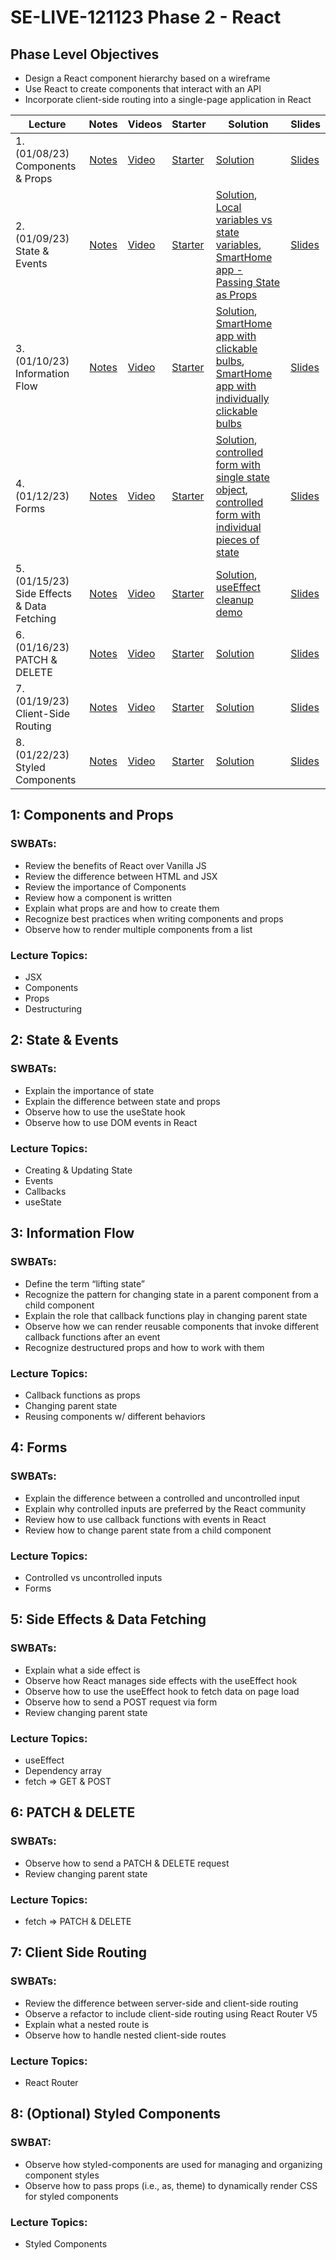 # SE-LIVE-121123 Phase 2 - React

## Phase Level Objectives

- Design a React component hierarchy based on a wireframe
- Use React to create components that interact with an API
- Incorporate client-side routing into a single-page application in React


| Lecture                                    |                                                   Notes                                                   | Videos     | Starter                                                                                                                  | Solution                                                                                                                                                                                                                                                                                                                 | Slides      |
| ------------------------------------------ | :-------------------------------------------------------------------------------------------------------: | ---------- | ------------------------------------------------------------------------------------------------------------------------ | ------------------------------------------------------------------------------------------------------------------------------------------------------------------------------------------------------------------------------------------------------------------------------------------------------------------------ | ----------- |
| 1. (01/08/23) Components & Props           | [Notes](https://docs.google.com/document/d/1PaEUsoVruIU3pSUOz9jlsfVhxrwB1N7XPYbmak03wKg/edit?usp=sharing) | [Video](https://www.youtube.com/watch?v=rqJR3yslAY8) | [Starter](https://github.com/learn-co-students/SE-LIVE-121123-Phase-2-ProjectShowcase/tree/main/01_components_and_props) | [Solution](https://github.com/learn-co-students/SE-LIVE-121123-Phase-2-ProjectShowcase/tree/01_solution/01_components_and_props)                                                                                                                                                                                         | [Slides](https://raw.githack.com/learn-co-students/SE-LIVE-121123-Phase-2-ProjectShowcase/01_components_and_props/01_components_and_props/export/index.html) |
| 2. (01/09/23) State & Events               | [Notes](https://docs.google.com/document/d/1PaEUsoVruIU3pSUOz9jlsfVhxrwB1N7XPYbmak03wKg/edit?usp=sharing) | [Video](https://www.youtube.com/watch?v=Rflt-aH43C0) | [Starter](https://github.com/learn-co-students/SE-LIVE-121123-Phase-2-ProjectShowcase/tree/main/02_state_and_events%20)                                                                                                             | [Solution](https://github.com/learn-co-students/SE-LIVE-121123-Phase-2-ProjectShowcase/tree/02_solution/02_state_and_events%20), [Local variables vs state variables](https://codesandbox.io/s/counter-state-example-0r8stb?file=/src/App.js), [SmartHome app - Passing State as Props](https://codesandbox.io/s/vigilant-minsky-iiykrb)                                                                                                   | [Slides](https://raw.githack.com/learn-co-students/SE-LIVE-121123-Phase-2-ProjectShowcase/main/02_state_and_events%20/assets/export/index.html) |
| 3. (01/10/23) Information Flow             | [Notes](https://docs.google.com/document/d/1PaEUsoVruIU3pSUOz9jlsfVhxrwB1N7XPYbmak03wKg/edit?usp=sharing) | [Video](https://www.youtube.com/watch?v=OBqv3D4NKKo) | [Starter](https://github.com/learn-co-students/SE-LIVE-121123-Phase-2-ProjectShowcase/tree/main/03_information_flow)                                                                                                             | [Solution](https://github.com/learn-co-students/SE-LIVE-121123-Phase-2-ProjectShowcase/tree/03_solution/03_information_flow), [SmartHome app with clickable bulbs](https://codesandbox.io/s/smarthome-with-clickable-bulbs-woyctp), [SmartHome app with individually clickable bulbs](https://codesandbox.io/s/smarthome-with-individually-switchable-bulbs-du3hot)                                                                     | [Slides](https://raw.githack.com/learn-co-students/SE-LIVE-121123-Phase-2-ProjectShowcase/main/03_information_flow/assets/export/index.html) |
| 4. (01/12/23) Forms                        | [Notes](https://docs.google.com/document/d/1PaEUsoVruIU3pSUOz9jlsfVhxrwB1N7XPYbmak03wKg/edit?usp=sharing) | [Video](#) | [Starter](https://github.com/learn-co-students/SE-LIVE-121123-Phase-2-ProjectShowcase/tree/main/04_react_forms)                                                                                                             | [Solution](#), [controlled form with single state object](https://codesandbox.io/s/refactoring-a-controlled-form-with-individual-pieces-of-state-juv663?file=/src/App.js), [controlled form with individual pieces of state](https://codesandbox.io/s/controlled-form-with-individual-pieces-of-state-pbjpe4?from-embed) | [Slides](https://raw.githack.com/learn-co-students/SE-LIVE-121123-Phase-2-ProjectShowcase/main/04_react_forms/assets/export/index.html) |
| 5. (01/15/23) Side Effects & Data Fetching | [Notes](https://docs.google.com/document/d/1PaEUsoVruIU3pSUOz9jlsfVhxrwB1N7XPYbmak03wKg/edit?usp=sharing) | [Video](#) | [Starter](#)                                                                                                             | [Solution](#), [useEffect cleanup demo](https://codesandbox.io/s/useeffect-cleanup-ig17kd?file=/src/Timer.js)                                                                                                                                                                                                            | [Slides](#) |
| 6. (01/16/23) PATCH & DELETE               | [Notes](https://docs.google.com/document/d/1PaEUsoVruIU3pSUOz9jlsfVhxrwB1N7XPYbmak03wKg/edit?usp=sharing) | [Video](#) | [Starter](#)                                                                                                             | [Solution](#)                                                                                                                                                                                                                                                                                                            | [Slides](#) |
| 7. (01/19/23) Client-Side Routing          | [Notes](https://docs.google.com/document/d/1PaEUsoVruIU3pSUOz9jlsfVhxrwB1N7XPYbmak03wKg/edit?usp=sharing) | [Video](#) | [Starter](#)                                                                                                             | [Solution](#)                                                                                                                                                                                                                                                                                                            | [Slides](#) |
| 8. (01/22/23) Styled Components            | [Notes](https://docs.google.com/document/d/1PaEUsoVruIU3pSUOz9jlsfVhxrwB1N7XPYbmak03wKg/edit?usp=sharing) | [Video](#) | [Starter](#)                                                                                                             | [Solution](#)                                                                                                                                                                                                                                                                                                            | [Slides](#) |

## 1: Components and Props
### SWBATs:
- Review the benefits of React over Vanilla JS 
- Review the difference between HTML and JSX
- Review the importance of Components
- Review how a component is written
- Explain what props are and how to create them
- Recognize best practices when writing components and props
- Observe how to render multiple components from a list
### Lecture Topics:
- JSX
- Components
- Props
- Destructuring


## 2: State & Events

### SWBATs:
- Explain the importance of state
- Explain the difference between state and props
- Observe how to use the useState hook
- Observe how to use DOM events in React
### Lecture Topics:
- Creating & Updating State
- Events
- Callbacks
- useState


## 3: Information Flow
### SWBATs:
- Define the term “lifting state”
- Recognize the pattern for changing state in a parent component from a child component
- Explain the role that callback functions play in changing parent state
- Observe how we can render reusable components that invoke different callback functions after an event
- Recognize destructured props and how to work with them
### Lecture Topics:
- Callback functions as props
- Changing parent state
- Reusing components w/ different behaviors

## 4: Forms
### SWBATs:
- Explain the difference between a controlled and uncontrolled input
- Explain why controlled inputs are preferred by the React community
- Review how to use callback functions with events in React
- Review how to change parent state from a child component
### Lecture Topics:
- Controlled vs uncontrolled inputs
- Forms

## 5: Side Effects & Data Fetching

### SWBATs:
- Explain what a side effect is
- Observe how React manages side effects with the useEffect hook
- Observe how to use the useEffect hook to fetch data on page load
- Observe how to send a POST request via form
- Review changing parent state
### Lecture Topics:
- useEffect
- Dependency array
- fetch => GET & POST

## 6: PATCH & DELETE
### SWBATs:
- Observe how to send a PATCH & DELETE request
- Review changing parent state
### Lecture Topics:
- fetch => PATCH & DELETE

## 7: Client Side Routing

### SWBATs:
- Review the difference between server-side and client-side routing
- Observe a refactor to include client-side routing using React Router V5
- Explain what a nested route is
- Observe how to handle nested client-side routes 
### Lecture Topics:
- React Router

## 8: (Optional) Styled Components
### SWBAT:
- Observe how styled-components are used for managing and organizing component styles
- Observe how to pass props (i.e., as, theme) to dynamically render CSS for styled components
### Lecture Topics:
- Styled Components
